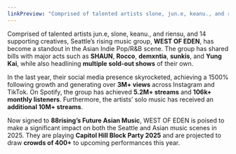```yaml
---
linkPreview: "Comprised of talented artists slone, jun.e, keanu., and riensu, and 16 supporting creatives, Seattle’s rising music group, WEST OF EDEN, has become a standout in the Asian Indie Pop/R&B scene. The group has opened for major acts such as K-pop icon SHAUN and bedroom-pop sensation Rocco, while also headlining multiple sold-out shows of their own."
---
```


Comprised of talented artists jun.e, slone, keanu., and riensu, and 14 supporting creatives, Seattle’s rising music group, **WEST OF EDEN**, has become a standout in the Asian Indie Pop/R&B scene. The group has shared bills with major acts such as **SHAUN**, **Rocco**, **demxntia**, **sunkis**, and **Yung Kai**, while also headlining **multiple sold-out shows** of their own.

In the last year, their social media presence skyrocketed, achieving a 1500% following growth and generating over **3M+ views** across Instagram and TikTok. On Spotify, the group has achieved **5.2M+ streams** and **106k+ monthly listeners**. Furthermore, the artists’ solo music has received an **additional 10M+ streams**.

Now signed to **88rising’s Future Asian Music**, WEST OF EDEN is poised to make a significant impact on both the Seattle and Asian music scenes in 2025. They are playing **Capitol Hill Block Party 2025** and are projected to draw **crowds of 400+** to upcoming performances this year.

